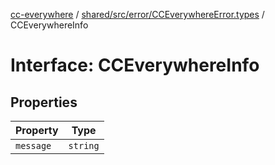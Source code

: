 [cc-everywhere](../../../../../index.md) / [shared/src/error/CCEverywhereError.types](../index.md) / CCEverywhereInfo

# Interface: CCEverywhereInfo

## Properties

| Property | Type |
| ------ | ------ |
| `message` | `string` |
